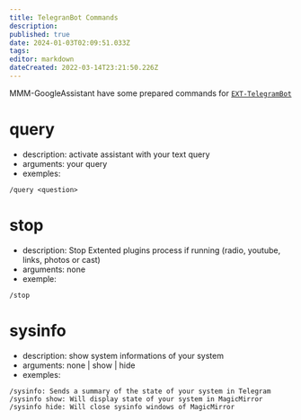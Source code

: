 ```yaml
---
title: TelegranBot Commands
description: 
published: true
date: 2024-01-03T02:09:51.033Z
tags: 
editor: markdown
dateCreated: 2022-03-14T23:21:50.226Z
---
```


MMM-GoogleAssistant have some prepared commands for [`EXT-TelegramBot`](https://github.com/bugsounet/EXT-TelegramBot)

# query
 - description: activate assistant with your text query
 - arguments: your query
 - exemples:
```
/query <question>
```

# stop
 - description: Stop Extented plugins process if running (radio, youtube, links, photos or cast)
 - arguments: none
 - exemple:
```
/stop
```

# sysinfo
 - description: show system informations of your system
 - arguments: none | show | hide
 - exemples:
```
/sysinfo: Sends a summary of the state of your system in Telegram
/sysinfo show: Will display state of your system in MagicMirror
/sysinfo hide: Will close sysinfo windows of MagicMirror
```
